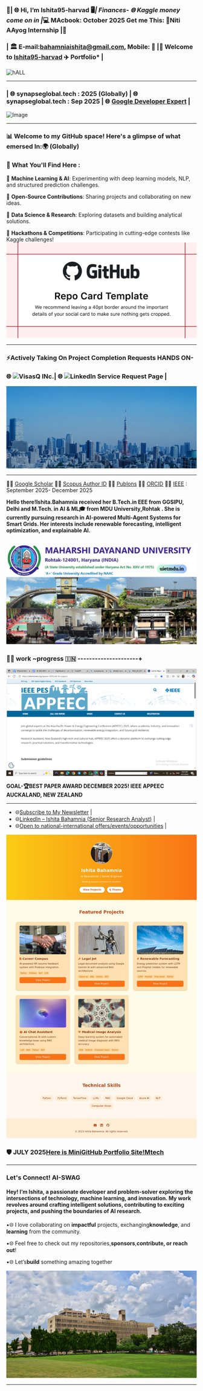 
     
### 🎈| 🌐 Hi, I’m Ishita95-harvad 🖥*| Finances- 🌐 Kaggle money come on in |*💻 MAcbook: October 2025 Get me This: 🔗Niti AAyog Internship |🎈

###  | 🏛️ E-mail:bahamniaishita@gmail.com, Mobile: 📱 |🧠 Welcome to [Ishita95-harvad](https://github.com/Ishita95-harvad) ✈️  Portfolio* |
![hALL](https://college.harvard.edu/sites/default/files/styles/max_1300x1300/public/2022-11/linderpix-Harvard-0948_1.jpg?itok=dp_r9hIi)

--------------

### | 🌐 synapseglobal.tech : 2025 (Globally) | 🌐 synapseglobal.tech : Sep 2025  | 🌐 [Google Developer Expert](https://g.dev/ishitabahammnia) |
![Image](https://trinitylifesciences.com/wp-content/uploads/2023/06/AIML-101-web.jpg)

---------

### 📊 Welcome to my GitHub space! Here's a glimpse of what emersed In:🌍 (Globally)
### 🌟 What You'll Find Here :
 
🔹 **Machine Learning & AI**: Experimenting with deep learning models, NLP, and structured prediction challenges.

🔹 **Open-Source Contributions**: Sharing projects and collaborating on new ideas.

🔹 **Data Science & Research**: Exploring datasets and building analytical solutions.

🔹 **Hackathons & Competitions**: Participating in cutting-edge contests like Kaggle challenges!
![GitHub Photo](https://github.com/Ishita95-harvad/Ishita95-harvad/blob/main/repository-open-graph-template.png)

------

### ⚡Actively Taking On Project Completion Requests HANDS ON-

### 🌐 ![VisasQ](https://corp.visasq.co.jp/en/) INc.|  🌐  ![LinkedIn Service  Request Page](https://www.linkedin.com/services/page/942495333429368567/) |


![VisasQINc.](https://github.com/Ishita95-harvad/Ishita95-harvad/blob/main/mv-01.webp)

----

🔗🌐 [Google Scholar](https://scholar.google.com/citations?view_op=new_profile&hl=id) 🔗🌐 [Scopus Author ID](https://www.scopus.com/authid/detail.uri?authorId=XXXXXX)  🔗🌐 [Publons](https://www.webofscience.com/wos/author/record/NUQ-4268-2025)  🔗🌐 [ORCID](https://orcid.org/0009-0006-6433-0895) 🔗🌐 [IEEE](https://attend.ieee.org/appeec-2025/call-for-papers/) : September 2025- December 2025 

**Hello there!Ishita.Bahamnia received her B.Tech.in EEE from GGSIPU, Delhi and M.Tech. in AI & ML🎓 from MDU University,Rohtak . She is currently pursuing research in AI-powered Multi-Agent Systems for Smart Grids. Her interests include renewable forecasting, intelligent optimization, and explainable AI.**

![Maharshi Dayanand University Campus](https://github.com/Ishita95-harvad/Ishita95-harvad/blob/main/Maharishi-Dayanand-University-SAVE-1.png)
---
### 🎀🎀 work ~progress 🇮🇳 ---------------------+

![IEEE APPEEC MTECH PAPERPUBLICATION, 2025 DEC](https://github.com/Ishita95-harvad/Ishita95-harvad/blob/main/IEEE%20APPEEC%20MTECH%20PAPERPUBLICATION%2C2025%20DEC.png?raw=true)         

**GOAL-🏆BEST PAPER AWARD DECEMBER 2025! IEEE APPEEC AUCKALAND, NEW ZEALAND**

------

- 🌐[Subscribe to My Newsletter](https://www.linkedin.com/newsletters/ishita-bahamnia-7269213550366089216/) |
- 🌐[LinkedIn – Ishita Bahamnia (Senior Research Analyst)](https://www.linkedin.com/in/-ishitabahamnia-seniorresearchanalyst) |
- 🌐[Open to national-international offers/events/opportunities](https://www.india.gov.in/) |

![MiniGitHub Portfolio Site!Mtech Screenshot](https://github.com/Ishita95-harvad/Ishita95-harvad/blob/main/ishita95-harvad-github-io-Ishita-ai-mtech-portfolio-github-io-.jpg)
### 🛡️ JULY 2025[Here is MiniGitHub Portfolio Site!Mtech](https://github.com/Ishita95-harvad/Ishita95-harvad-Ishita-ai-portfolio.github.io) 
  
--------
### Let's Connect!  AI-SWAG

#### Hey! I’m Ishita, a passionate developer and problem-solver exploring the intersections of technology, machine learning, and innovation. My work revolves around crafting intelligent solutions, contributing to exciting projects, and pushing the boundaries of AI research.

▪🌐 I love collaborating on **impactful** projects, exchanging**knowledge**, and **learning** from the community.

▪🌐 Feel free to check out my repositories,**sponsors**,**contribute, or reach out**!

▪🌐 Let’s**build** something amazing together 

 
![WE0wez](https://github.com/Ishita95-harvad/Ishita95-harvad/blob/main/WE0wez.jpg?raw=true)

-----

<!---

Ishita95-harvad/Ishita95-harvad is a ✨ special ✨ repository because its `README.md` (this file) appears on your GitHub profile.
You can click the Preview link to take a look at your changes.

--->

